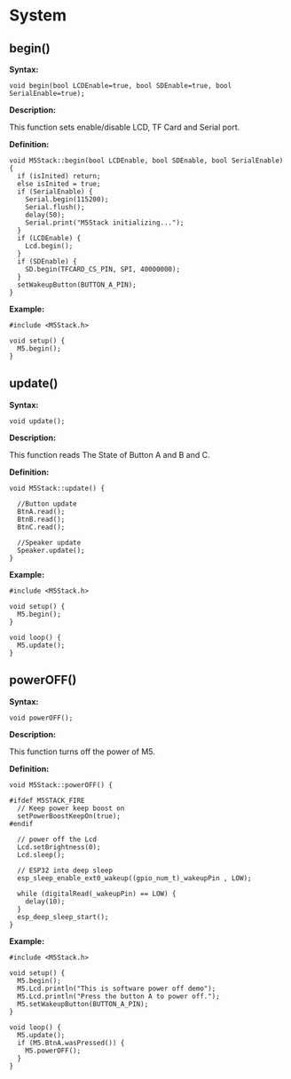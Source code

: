 # System

## begin()

**Syntax:**

```arudino
void begin(bool LCDEnable=true, bool SDEnable=true, bool SerialEnable=true);
```

**Description:**

This function sets enable/disable LCD, TF Card and Serial port.

**Definition:**

```arduino
void M5Stack::begin(bool LCDEnable, bool SDEnable, bool SerialEnable) {
  if (isInited) return;
  else isInited = true;
  if (SerialEnable) {
    Serial.begin(115200);
    Serial.flush();
    delay(50);
    Serial.print("M5Stack initializing...");
  }
  if (LCDEnable) {
    Lcd.begin();
  }
  if (SDEnable) {
    SD.begin(TFCARD_CS_PIN, SPI, 40000000);
  }
  setWakeupButton(BUTTON_A_PIN);
}
```

**Example:**

```arduino
#include <M5Stack.h>

void setup() {
  M5.begin();
}
```

## update()

**Syntax:**

```arduino
void update();
```

**Description:**

This function reads The State of Button A and B and C.

**Definition:**

```arduino
void M5Stack::update() {

  //Button update
  BtnA.read();
  BtnB.read();
  BtnC.read();

  //Speaker update
  Speaker.update();
}
```

**Example:**

```arduino
#include <M5Stack.h>

void setup() {
  M5.begin();
}

void loop() {
  M5.update();
}
```

## powerOFF()

**Syntax:**

```arduino
void powerOFF();
```

**Description:**

This function turns off the power of M5.

**Definition:**

```arduino
void M5Stack::powerOFF() {

#ifdef M5STACK_FIRE
  // Keep power keep boost on
  setPowerBoostKeepOn(true);
#endif

  // power off the Lcd
  Lcd.setBrightness(0);
  Lcd.sleep();

  // ESP32 into deep sleep
  esp_sleep_enable_ext0_wakeup((gpio_num_t)_wakeupPin , LOW);

  while (digitalRead(_wakeupPin) == LOW) {
    delay(10);
  }
  esp_deep_sleep_start();
}
```

**Example:**

```arduino
#include <M5Stack.h>

void setup() {
  M5.begin();
  M5.Lcd.println("This is software power off demo");
  M5.Lcd.println("Press the button A to power off.");
  M5.setWakeupButton(BUTTON_A_PIN);
}

void loop() {
  M5.update();
  if (M5.BtnA.wasPressed()) {
    M5.powerOFF();
  }
}
```